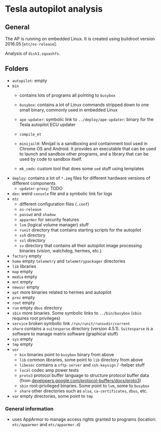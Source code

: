 # Tesla autopilot analysis

## General 

The AP is running on embedded Linux. It is created using buildroot version 2016.05 [`etc/os-release`].

Analysis of `disk1.squashfs`.

## Folders

- `autopilot`: empty
- `bin`
  - contains lots of programs all pointing to `busybox`
  - `busybox`: contains a lot of Linux commands stripped down to one small binary, commonly used in embedded Linux
  - `ape-updater`: symbolic link to `../deploy/ape-updater`: binary for the Tesla autopilot ECU updater
  - `compile_et`
  - `minijail0`: Minijail is a sandboxing and containment tool used in Chrome OS and Android. It provides an executable that can be used to launch and sandbox other programs, and a library that can be used by code to sandbox itself.

  - `mk_cmds`: custom tool that does some `sed` stuff using templates
- `deploy`: contains a lot of `*.img` files for different hardware versions of different components
  - `updater-proxy`: TODO
- `dev`: weird `console` file and a symbolic link for logs
- `etc`
  - different configuration files (`.conf`)
  - `os-release`
  - `passwd` and `shadow`
  - `apparmor` for security features
  - `lvm` (logical volume manager) stuff
  - `runit` directory that contains starting scripts for the autopilot
  - `ssh` directory
  - `ssl` directory
  - `sv` directory that contains all their autopilot image processing binaries (vision, watchdog, hermes, etc.)
- `factory` empty
- `home` empty `telemetry` and `telemetrypackager` directories
- `lib` libraries
- `map` empty
- `media` empty
- `mnt` empty
- `newusr` empty
- `opt` more binaries related to hermes and autopilot
- `proc` empty
- `root` empty
- `run` empty `dbus` directory
- `sbin` more binaries. Some symbolic links to `../bin/busybox` (`sbin` requires root privileges)
- `service` broken symbolic link `/run/runit/runsvdir/current`
- `share` contains a `suitesparse` directory (version 4.5.1). `Suitesparse` is a software to manage matrix software (graphical stuff)
- `sys` empty
- `tmp` empty
- `usr`
  - `bin` binaries point to `busybox` binary from above
  - `lib` common libraries, some point to `lib` directory from above
  - `libexec` contains a `sftp-server` and `ssh-keysign` / -helper stuff
  - `local` codec amp power tests
  - `proto3` protocol buffer language to structure protocol buffer data (from [developers.google.com/protocol-buffers/docs/proto3](developers.google.com/protocol-buffers/docs/proto3))
  - `sbin` root-privileged binaries. Some point to `lvm`, some to `busybox`
  - `share` other directories such as `alsa`, `ca-certificates`, `dbus`, etc.
- `var` empty directories, some point to `tmp`

### General information

- uses AppArmor to manage access rights granted to programs (location: `etc/apparmor` and `etc/apparmor.d`)
